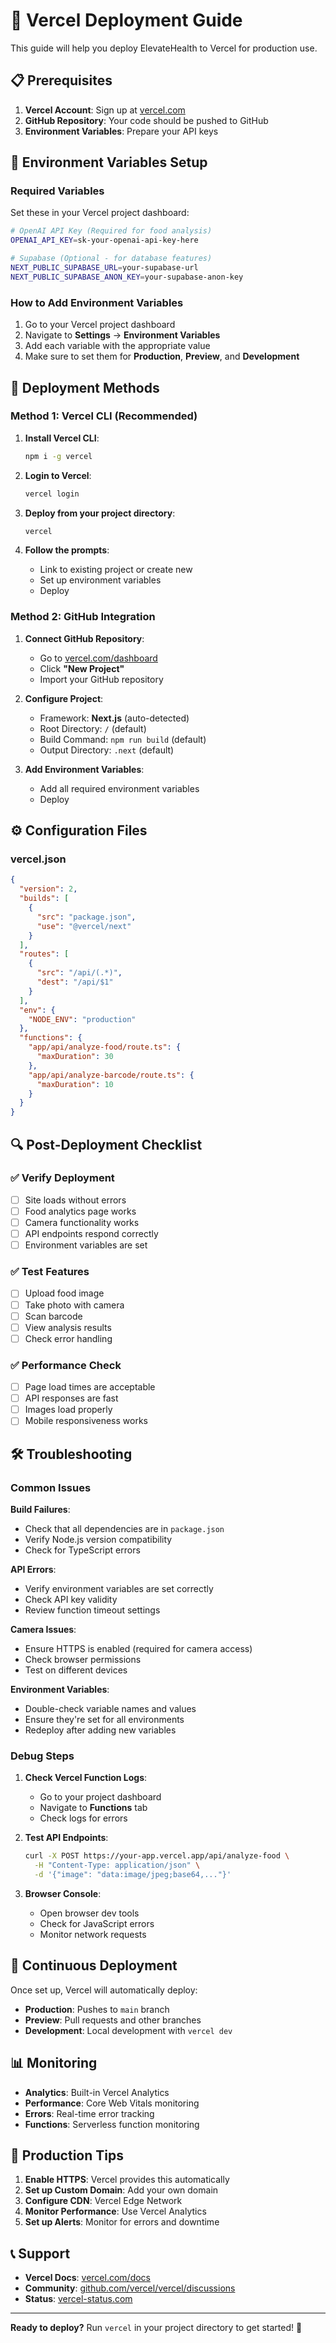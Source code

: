 # 🚀 Vercel Deployment Guide

This guide will help you deploy ElevateHealth to Vercel for production use.

## 📋 Prerequisites

1. **Vercel Account**: Sign up at [vercel.com](https://vercel.com)
2. **GitHub Repository**: Your code should be pushed to GitHub
3. **Environment Variables**: Prepare your API keys

## 🔧 Environment Variables Setup

### Required Variables

Set these in your Vercel project dashboard:

```bash
# OpenAI API Key (Required for food analysis)
OPENAI_API_KEY=sk-your-openai-api-key-here

# Supabase (Optional - for database features)
NEXT_PUBLIC_SUPABASE_URL=your-supabase-url
NEXT_PUBLIC_SUPABASE_ANON_KEY=your-supabase-anon-key
```

### How to Add Environment Variables

1. Go to your Vercel project dashboard
2. Navigate to **Settings** → **Environment Variables**
3. Add each variable with the appropriate value
4. Make sure to set them for **Production**, **Preview**, and **Development**

## 🚀 Deployment Methods

### Method 1: Vercel CLI (Recommended)

1. **Install Vercel CLI**:
   ```bash
   npm i -g vercel
   ```

2. **Login to Vercel**:
   ```bash
   vercel login
   ```

3. **Deploy from your project directory**:
   ```bash
   vercel
   ```

4. **Follow the prompts**:
   - Link to existing project or create new
   - Set up environment variables
   - Deploy

### Method 2: GitHub Integration

1. **Connect GitHub Repository**:
   - Go to [vercel.com/dashboard](https://vercel.com/dashboard)
   - Click **"New Project"**
   - Import your GitHub repository

2. **Configure Project**:
   - Framework: **Next.js** (auto-detected)
   - Root Directory: `/` (default)
   - Build Command: `npm run build` (default)
   - Output Directory: `.next` (default)

3. **Add Environment Variables**:
   - Add all required environment variables
   - Deploy

## ⚙️ Configuration Files

### vercel.json
```json
{
  "version": 2,
  "builds": [
    {
      "src": "package.json",
      "use": "@vercel/next"
    }
  ],
  "routes": [
    {
      "src": "/api/(.*)",
      "dest": "/api/$1"
    }
  ],
  "env": {
    "NODE_ENV": "production"
  },
  "functions": {
    "app/api/analyze-food/route.ts": {
      "maxDuration": 30
    },
    "app/api/analyze-barcode/route.ts": {
      "maxDuration": 10
    }
  }
}
```

## 🔍 Post-Deployment Checklist

### ✅ Verify Deployment
- [ ] Site loads without errors
- [ ] Food analytics page works
- [ ] Camera functionality works
- [ ] API endpoints respond correctly
- [ ] Environment variables are set

### ✅ Test Features
- [ ] Upload food image
- [ ] Take photo with camera
- [ ] Scan barcode
- [ ] View analysis results
- [ ] Check error handling

### ✅ Performance Check
- [ ] Page load times are acceptable
- [ ] API responses are fast
- [ ] Images load properly
- [ ] Mobile responsiveness works

## 🛠️ Troubleshooting

### Common Issues

**Build Failures**:
- Check that all dependencies are in `package.json`
- Verify Node.js version compatibility
- Check for TypeScript errors

**API Errors**:
- Verify environment variables are set correctly
- Check API key validity
- Review function timeout settings

**Camera Issues**:
- Ensure HTTPS is enabled (required for camera access)
- Check browser permissions
- Test on different devices

**Environment Variables**:
- Double-check variable names and values
- Ensure they're set for all environments
- Redeploy after adding new variables

### Debug Steps

1. **Check Vercel Function Logs**:
   - Go to your project dashboard
   - Navigate to **Functions** tab
   - Check logs for errors

2. **Test API Endpoints**:
   ```bash
   curl -X POST https://your-app.vercel.app/api/analyze-food \
     -H "Content-Type: application/json" \
     -d '{"image": "data:image/jpeg;base64,..."}'
   ```

3. **Browser Console**:
   - Open browser dev tools
   - Check for JavaScript errors
   - Monitor network requests

## 🔄 Continuous Deployment

Once set up, Vercel will automatically deploy:
- **Production**: Pushes to `main` branch
- **Preview**: Pull requests and other branches
- **Development**: Local development with `vercel dev`

## 📊 Monitoring

- **Analytics**: Built-in Vercel Analytics
- **Performance**: Core Web Vitals monitoring
- **Errors**: Real-time error tracking
- **Functions**: Serverless function monitoring

## 🎯 Production Tips

1. **Enable HTTPS**: Vercel provides this automatically
2. **Set up Custom Domain**: Add your own domain
3. **Configure CDN**: Vercel Edge Network
4. **Monitor Performance**: Use Vercel Analytics
5. **Set up Alerts**: Monitor for errors and downtime

## 📞 Support

- **Vercel Docs**: [vercel.com/docs](https://vercel.com/docs)
- **Community**: [github.com/vercel/vercel/discussions](https://github.com/vercel/vercel/discussions)
- **Status**: [vercel-status.com](https://vercel-status.com)

---

**Ready to deploy?** Run `vercel` in your project directory to get started! 🚀
